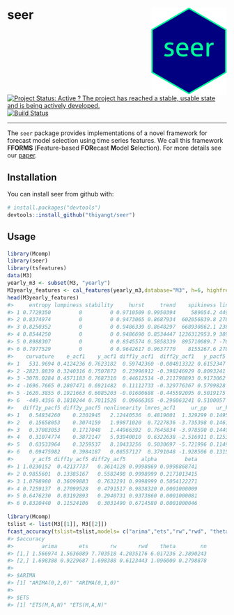 
seer <img src="logo/seer.png" align="right" height="200"/>
==========================================================

[![Project Status: Active ? The project has reached a stable, usable state and is being actively developed.](http://www.repostatus.org/badges/latest/active.svg)](http://www.repostatus.org/#active) [![Build Status](https://travis-ci.org/thiyangt/seer.svg?branch=master)](https://travis-ci.org/thiyangt/seer)

------------------------------------------------------------------------

The `seer` package provides implementations of a novel framework for forecast model selection using time series features. We call this framework **FFORMS** (**F**eature-based **FOR**ecast **M**odel **S**election). For more details see our [paper](https://www.monash.edu/business/econometrics-and-business-statistics/research/publications/ebs/wp06-2018.pdf).

Installation
------------

You can install seer from github with:

``` r
# install.packages("devtools")
devtools::install_github("thiyangt/seer")
```

Usage
-----

``` r
library(Mcomp)
library(seer)
library(tsfeatures)
data(M3)
yearly_m3 <- subset(M3, "yearly")
M3yearly_features <- cal_features(yearly_m3,database="M3", h=6, highfreq = FALSE)
head(M3yearly_features)
#>     entropy lumpiness stability     hurst     trend    spikiness linearity
#> 1 0.7729350         0         0 0.9710509 0.9950394     589054.2 4497.2290
#> 2 0.8374974         0         0 0.9473065 0.8687934  602056839.8 2781.4010
#> 3 0.8250352         0         0 0.9486339 0.8648297  668930862.1 2389.2156
#> 4 0.8544250         0         0 0.9486690 0.8534447 1236312953.9 3891.0477
#> 5 0.8988307         0         0 0.8545574 0.5858339  895710089.7 -700.9957
#> 6 0.7977529         0         0 0.9642617 0.9637770    8155267.6 2785.1353
#>    curvature    e_acf1    y_acf1 diff1y_acf1  diff2y_acf1   y_pacf5
#> 1   531.9694 0.4124236 0.7623182  0.59742360 -0.004813322 0.6152347
#> 2 -2823.8839 0.3240316 0.7507872  0.23996912 -0.398246929 0.8093241
#> 3 -3078.0284 0.4571183 0.7687310  0.44612514 -0.211798893 0.9173062
#> 4 -1696.7665 0.2807471 0.6921482  0.11112733 -0.329776367 0.5799828
#> 5 -1620.3855 0.1921663 0.6085203 -0.01600688 -0.445592095 0.5019175
#> 6  -449.4356 0.1810244 0.7011528  0.09666365 -0.296063241 0.5100057
#>   diff1y_pacf5 diff2y_pacf5 nonlinearity lmres_acf1     ur_pp   ur_kpss  N
#> 1   0.54834260    0.2301945   2.12440536  0.4819001  1.329299 0.1495925 14
#> 2   0.15658053    0.3074159   1.99871020  0.7227836 -3.735398 0.1461405 14
#> 3   0.37083053    0.1717048   1.44966392  0.7645834 -3.978590 0.1449998 14
#> 4   0.31074774    0.3872147   5.93940010  0.6322638 -2.516911 0.1253592 14
#> 5   0.03533964    0.3259537   8.10433256  0.5030697 -5.721996 0.1149469 14
#> 6   0.09475982    0.3984187   0.08557127  0.3791048 -1.928506 0.1315947 14
#>      y_acf5 diff1y_acf5 diff2y_acf5     alpha         beta
#> 1 1.0230152  0.42137737   0.3614128 0.9998869 0.9998868741
#> 2 0.9855601  0.13385167   0.5582498 0.9998999 0.2171013415
#> 3 1.0798980  0.36099883   0.7632291 0.9998999 0.5054122271
#> 4 0.7259137  0.27099528   0.4791517 0.9838320 0.0001000009
#> 5 0.6476230  0.03192893   0.2940731 0.9373860 0.0001000081
#> 6 0.8320440  0.11524106   0.3031490 0.6714580 0.0001000046
```

``` r
library(Mcomp)
tslist <- list(M3[[1]], M3[[2]])
fcast_accuracy(tslist=tslist,models= c("arima","ets","rw","rwd", "theta", "nn"),database ="M3", cal_MASE, h=6, length_out = 1)
#> $accuracy
#>         arima       ets       rw       rwd    theta        nn
#> [1,] 1.566974 1.5636089 7.703518 4.2035176 6.017236 2.3890243
#> [2,] 1.698388 0.9229687 1.698388 0.6123443 1.096000 0.2798878
#> 
#> $ARIMA
#> [1] "ARIMA(0,2,0)" "ARIMA(0,1,0)"
#> 
#> $ETS
#> [1] "ETS(M,A,N)" "ETS(M,A,N)"
```
